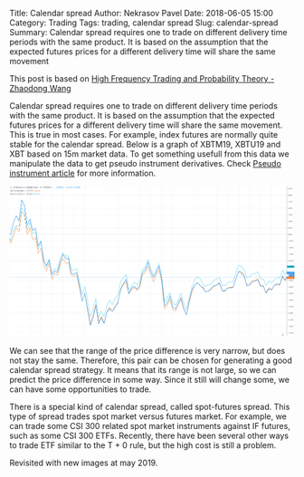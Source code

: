 Title: Calendar spread
Author: Nekrasov Pavel
Date: 2018-06-05 15:00
Category: Trading
Tags: trading, calendar spread
Slug: calendar-spread
Summary: Calendar spread requires one to trade on different delivery time periods with the same product. It is based on the assumption that the expected futures prices for a different delivery time will share the same movement

This post is based on [High Frequency Trading and Probability Theory - Zhaodong Wang](https://ru.scribd.com/document/346123211/High-Frequency-Trading-and-Probability-Theory-Zhaodong-Wang)

Calendar spread requires one to trade on different delivery time periods
with the same product. It is based on the assumption that the expected
futures prices for a different delivery time will share the same movement.
This is true in most cases. For example, index futures are normally quite
stable for the calendar spread. Below is a graph of 
XBTM19, XBTU19 and XBT based on 15m market data.
To get something usefull from this data we manipulate the data 
to get pseudo instrument derivatives. Check [Pseudo instrument article](pseudo-instrument.html) for more information.

![Calendar spread](images/calendar-spread-img.png "Calendar spread")


We can see that the range of the price difference is very narrow, but
does not stay the same. Therefore, this pair can
be chosen for generating a good calendar spread strategy. It means that its
range is not large, so we can predict the price difference in some way. Since
it still will change some, we can have some opportunities to trade. 


There is a special kind of calendar spread, called spot-futures spread.
This type of spread trades spot market versus futures market. For example,
we can trade some CSI 300 related spot market instruments against IF
futures, such as some CSI 300 ETFs. Recently, there have been several other ways to trade ETF similar
to the T + 0 rule, but the high cost is still a problem.

Revisited with new images at may 2019.